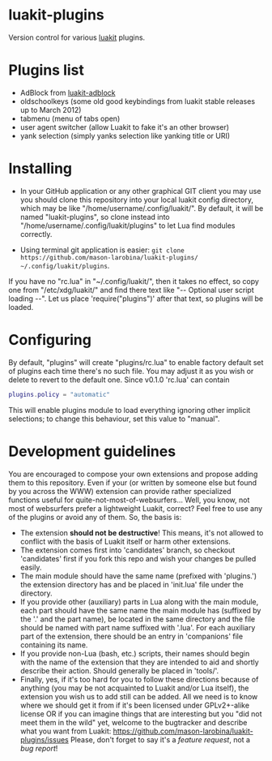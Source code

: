 luakit-plugins
==============

Version control for various [luakit](https://github.com/mason-larobina/luakit/) plugins.

Plugins list
============

* AdBlock from [luakit-adblock](https://github.com/Plaque-fcc/luakit-adblock/)
* oldschoolkeys (some old good keybindings from luakit stable releases up to March 2012)
* tabmenu (menu of tabs open)
* user agent switcher (allow Luakit to fake it's an other browser)
* yank selection (simply yanks selection like yanking title or URI)

Installing
==========

* In your GitHub application or any other graphical GIT client you may use you should clone this repository into your local luakit config directory, which may be like "/home/username/.config/luakit/".
By default, it will be named "luakit-plugins", so clone instead into "/home/username/.config/luakit/plugins" to let Lua find modules correctly.

* Using terminal git application is easier: ```git clone https://github.com/mason-larobina/luakit-plugins/ ~/.config/luakit/plugins```.


If you have no "rc.lua" in "~/.config/luakit/", then it takes no effect, so copy one from "/etc/xdg/luakit/" and find there text like "-- Optional user script loading --". Let us place 'require("plugins")' after that text, so plugins will be loaded.

Configuring
===========

By default, "plugins" will create "plugins/rc.lua" to enable factory default set of plugins each time there's no such file. You may adjust it as you wish or delete to revert to the default one. 
Since v0.1.0 'rc.lua' can contain
```lua
plugins.policy = "automatic"
```
This will enable plugins module to load everything ignoring other implicit selections; to change this behaviour, set this value to "manual".

Development guidelines
======================

You are encouraged to compose your own extensions and propose adding them to this repository. Even if your (or written by someone else but found by you across the WWW) extension can provide rather specialized functions useful for quite-not-most-of-websurfers… Well, you know, not most of websurfers prefer a lightweight Luakit, correct? Feel free to use any of the plugins or avoid any of them. 
So, the basis is:

* The extension **should not be destructive**! This means, it's not allowed to conflict with the basis of Luakit itself or harm other extensions.
* The extension comes first into 'candidates' branch, so checkout 'candidates' first if you fork this repo and wish your changes be pulled easily.
* The main module should have the same name (prefixed with 'plugins.') the extension directory has and be placed in 'init.lua' file under the directory.
* If you provide other (auxiliary) parts in Lua along with the main module, each part should have the same name the main module has (suffixed by the '.' and the part name), be located in the same directory and the file should be named with part name suffixed with '.lua'. For each auxiliary part of the extension, there should be an entry in 'companions' file containing its name.
* If you provide non-Lua (bash, etc.) scripts, their names should begin with the name of the extension that they are intended to aid and shortly describe their action. Should generally be placed in 'tools/'.
* Finally, yes, if it's too hard for you to follow these directions because of anything (you may be not acquainted to Luakit and/or Lua itself), the extension you wish us to add still can be added. All we need is to know where we should get it from if it's been licensed under GPLv2+-alike license OR if you can imagine things that are interesting but you "did not meet them in the wild" yet, welcome to the bugtracker and describe what you want from Luakit: https://github.com/mason-larobina/luakit-plugins/issues
Please, don't forget to say it's a _feature request_, not a _bug report_!
